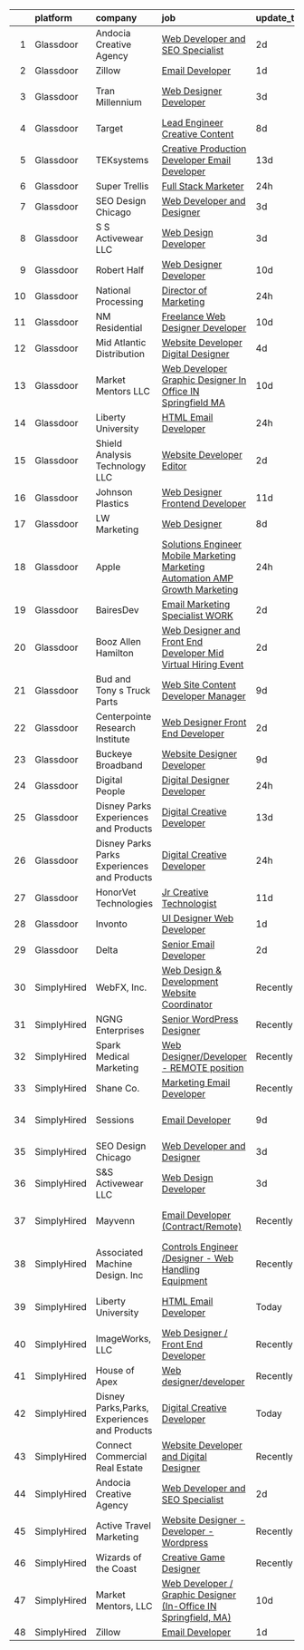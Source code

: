 

|    | platform    | company                                      | job                                                                                                                                                                                                                                                                                                                                                                                                                                                                                                                                                                                                                                                                                                                                                                                                                                                                                                                                                                                                                                                                                                                                                                                                                                                                                                                                                                                                                                     | update_time   | location                  |
|---:|:------------|:---------------------------------------------|:----------------------------------------------------------------------------------------------------------------------------------------------------------------------------------------------------------------------------------------------------------------------------------------------------------------------------------------------------------------------------------------------------------------------------------------------------------------------------------------------------------------------------------------------------------------------------------------------------------------------------------------------------------------------------------------------------------------------------------------------------------------------------------------------------------------------------------------------------------------------------------------------------------------------------------------------------------------------------------------------------------------------------------------------------------------------------------------------------------------------------------------------------------------------------------------------------------------------------------------------------------------------------------------------------------------------------------------------------------------------------------------------------------------------------------------|:--------------|:--------------------------|
|  1 | Glassdoor   | Andocia Creative Agency                      | [Web Developer and SEO Specialist](https://www.glassdoor.com/partner/jobListing.htm?pos=125&ao=1136043&s=58&guid=000001812d741ffda958f6126fb0ebec&src=GD_JOB_AD&t=SR&vt=w&ea=1&cs=1_70fa8ab2&cb=1654324994421&jobListingId=1007910325652&jrtk=3-0-1g4mn881ar15q801-1g4mn881ri6h6800-3e71974dd9827fa4-)                                                                                                                                                                                                                                                                                                                                                                                                                                                                                                                                                                                                                                                                                                                                                                                                                                                                                                                                                                                                                                                                                                                                  | 2d            | Remote                    |
|  2 | Glassdoor   | Zillow                                       | [Email Developer](https://www.glassdoor.com/partner/jobListing.htm?pos=108&ao=1110586&s=58&guid=000001812d741ffda958f6126fb0ebec&src=GD_JOB_AD&t=SR&vt=w&cs=1_96ec216d&cb=1654324994419&jobListingId=1007914140809&cpc=F41FEAB56D215062&jrtk=3-0-1g4mn881ar15q801-1g4mn881ri6h6800-d5a371a2296d9443--6NYlbfkN0ANMurRYyPEXg08u6OamUd1Mvhk-zhFSGYIZgoJR86UvYL2v6MoUqae-sD5DnU21vr3PQNu8ZSqa2obWZbktWxgr0g78Syxir6qFJq9FS2-QcG1zbH-ZdReyN6tfx4WDorKu6fRAqkaeyW2Vts6RUdmNBZQ99TRrPTVGAhRaKI308BHDLVipOHrzPGmgaLKY6trNVLsAssusqPjIdxxfCmrqldvepgTCXUN-7_4B8_LG5VQlt72DK9SHcM5jlRObKlWfLkJ0OluqoQS7azMGapx7q1qyA-ml7gwULvEnOkVzojMQJc3SxQTjW8HmFNE6WkKHc31HlU1_5QuZY2sNycX4LVq-GtOY-HqqhSTHy-6YdDqmFdHPl1WJ0KU5P4EHe7CAiysHXX521UszGApgyPgoHJCFl_OC-yLQVGtuhdOiZKDmT1UW2g779gPTWL_7QGG442S9ObLrd0VmJSaMCqMHLd8s5ACK_y_orxbYuq9JZwNBYeHSeDLAfz0aGGaoJKNsBMjISebsqGJqpXL8nw5I9NtZT1Px823eTWIvsTLWMFuAITGy98ZIErP0AYd-YSEsmUuK4ABkUMqAc-NlBGu6wXe1y06y3ZFSkoEgy27Hp2gBIQoAJMsaahiFuJ3EMIqCF2JCbxbVHYzJ1L2mTnsBZ2NgMBhjkAMWyn0aspZ0TxUlGFCIdH8Uh4n_n98z_5Q-0UUse-8KUtuYZlov-Lb9sIcI3sTGYTldWXCpLf_JA4CpCHhDNVEdgw8hmHrAPgYS3NoiSi-1RcwgaRXCM8iwfOaIwAj4j7f01oOJG06SoNf2TrIjvMCtkryvbj_T1bn_ZldL5D9w4iwIztQrkUEjdJ41iSsGNiCCYS7fsiqZpoc9jn8iBTDteEsO4yQ0I8%3D)                                                                                                                                                                                     | 1d            | Remote                    |
|  3 | Glassdoor   | Tran Millennium                              | [Web Designer Developer](https://www.glassdoor.com/partner/jobListing.htm?pos=106&ao=1110586&s=58&guid=000001812d741ffda958f6126fb0ebec&src=GD_JOB_AD&t=SR&vt=w&ea=1&cs=1_352f77cd&cb=1654324994419&jobListingId=1007907064996&cpc=A2E4EE1299827998&jrtk=3-0-1g4mn881ar15q801-1g4mn881ri6h6800-4380dd67a871539e--6NYlbfkN0Cp_WSJKd_Pz82imZmURPbhd3kYBsiZi4lpMLOH6vOlLMqbuwfEg4rdHZ-5cGPka9Gjdk3C_6PRJ7cT88hxlBe2xFYnDicuHradAybaxUoCuY-ore5IEssfa27lIp0dCqN4SMBsLIG0i2PLGVZU1PzgG-CYQweitE9Q0KmStWUIySVfI0HceJXI5oiuIiYvPKYYwK52d5xcpHP-FvQAGwvMoTnWVOux2yJa9Pi_fHuwDqPEtl5xAMAkDuZc9ota6-e4zz3zazcddpSwzT5d9i9bJS5uM-SCb10CCK-a7Arocc1H6EuuoZc9GPyw157vkGTfkqxZbl-f4dsn--RyCors9eYaPeVGiDMxeJ1rOsiqzy8sWf4K91GtEnk55V_0nmyyKAmNlTx4rDRnnhuW76rJUjQ9e8Gnf-eP-ASnJ0okWZiwgPhyvjwqBfbBj7T_-N9oEVAP0UTVCc-FXxmKuOYs23jyqSNnYTS_elI9QI4q19F4PWee6Uf1yhxYcX8dL-c%3D)                                                                                                                                                                                                                                                                                                                                                                                                                                                                                                                                                                         | 3d            | San Francisco, CA         |
|  4 | Glassdoor   | Target                                       | [Lead Engineer   Creative Content](https://www.glassdoor.com/partner/jobListing.htm?pos=113&ao=1110586&s=58&guid=000001812d741ffda958f6126fb0ebec&src=GD_JOB_AD&t=SR&vt=w&cs=1_c1cbad06&cb=1654324994420&jobListingId=1007895429166&cpc=CA5E2B5B7F82281C&jrtk=3-0-1g4mn881ar15q801-1g4mn881ri6h6800-47f659a342ca9cdf--6NYlbfkN0AgONBeCfCTVljpwzR96jFX3mtyFC--n153CYnqiKkqIbEzGownH_L0_wgVvmdp1a2bfVqkckYn9Q2lr1FOqDGHhXGRpztYuKil6dk7w7GOsIU6MaNIx2VG813d8btbZtEEHTQgxP_mED2OtB8l09ia6xzVcEkBp5Qzp4W5Y1PgATBAJpntcH-kvt3IGRfUws512_d-BRwOGLjXE64eNymXD__CVRYRKC0At9ed9f40aSURwFfVch4bebkQWREv7AjKrhqK-VEj1ai3IhMSaQTl365SaXRr30MSuJzYGH8hMZPI7Y-PfiR97Ov552UVM8Z5_4agqNAzJO4MjmwiaFcVMEZdHH5G5BRc9pC94dgHM5P2J-1HwhklNWxnjMY2aH9PAAKfCbul101qvjik4DtQGbjaDtK5R0P0F0glK9KkxYZVbL-YQviTghPTcWwnxcs%3D)                                                                                                                                                                                                                                                                                                                                                                                                                                                                                                                                                                                                                                    | 8d            | Brooklyn Park, MN         |
|  5 | Glassdoor   | TEKsystems                                   | [Creative Production Developer  Email Developer ](https://www.glassdoor.com/partner/jobListing.htm?pos=121&ao=1110586&s=58&guid=000001812d741ffda958f6126fb0ebec&src=GD_JOB_AD&t=SR&vt=w&cs=1_03a6488e&cb=1654324994421&jobListingId=1007881109878&cpc=F4EED0218A761C36&jrtk=3-0-1g4mn881ar15q801-1g4mn881ri6h6800-e35d547a0e4b5d47--6NYlbfkN0AuKz8EBO1xHDEL7V2YF9xF3dC_I9B9i-Zw2Jh8clPMK9BxhHDJszxSyW718EipT5NZMj3EBOgIgA0uWwEm3DTBgaZ73Oz_rNtrM0hv37lKMHXbIT4xzy-gWqWw3lbC-4Gcj_6cHd4C_zCD1WLTPTYUZx3xuhaIYNUjvb8pA4ThrviyUqYwdwRF51f-nNz4hPomwXjwEj6-A7JWJc1O1zFlnNO82AJU0IzNGW2XJ6CoWP-1KEfZ-t4CUjbNPFt2-8LkbgCn25wPamt9LOQ-5UcumgeN0L8C6pBgpw9xwPGZZMfiXEdEsew0HxJ33BbUnIXzXrmvLh-8WgP0wiUOut6979031wtrhm0Tyad1PKkNtEuFUkG5MGwLzbXyLuAse3_qRMtZyO8T5_vfqDgiUjvb6EHGh_R-JknhJY3WDXweSSrjN1zuDcMXLMM6G0YkskyDlOoUhEzf883A69mLR2FjjWd2rb7Ce-GgJhOL88Gl65QD6yu7HG0izYzWGo2T1dMQtbD6LHi7e4bx2XhMuuXtarOcih5dVrKIeUHUfQ5dOXWHAjUAJZU63Fpu0buq6vowydTIyMd7di5pzE_R0GsOWmZS3_EfQ9-eWGjfdIVHWswaoyCsA84VWluJNwtnaAl2Ju8w-phr1_KXkEsW8cRlBi0o5W_pm9wn360sm92pyJJGCEvl5I6ZBJR1joF2uaW-hqUhScsQnwy6qqS0mhy0tXntxj_d2RC_4tYeBOArj1hsTBDwR-VXpOh1RapvzeNZUAb6GI6zme5SWEjLfkuc8BRyR5qEZL9r9I8hTu0z1KIamWTi5hWbeBQ_yIWDK8R54tKXOXxC2FabMVSDu9au5ncbhibowG6aB_bVrA3bmoAUYN3Pgl2PP_i-8g9uyFVwyuwP_fj4iLH43P6coHZTuw37gJufYIF5AGpHU9tLNSHEu5ezgU1WB_Rn-Gx5I4U45ud6zL2rGQ%3D%3D)                                                                       | 13d           | San Diego, CA             |
|  6 | Glassdoor   | Super Trellis                                | [Full Stack Marketer](https://www.glassdoor.com/partner/jobListing.htm?pos=112&ao=1110586&s=58&guid=000001812d741ffda958f6126fb0ebec&src=GD_JOB_AD&t=SR&vt=w&ea=1&cs=1_8c9ceec8&cb=1654324994420&jobListingId=1007916099653&cpc=85DB4C1C8FC4A2A3&jrtk=3-0-1g4mn881ar15q801-1g4mn881ri6h6800-05df1faa118ee33a--6NYlbfkN0DsBOlmEAMqZtav1V1WKZO3RUElpafjggtWvxyDQ3xFSh1wBRGmW-tFNLeqS-E3LLXxa83bj81VZ4GjKQx-g4O9na_cOsk0VB6pO0AMHdwLqRvquaOO0ESt0V_23ylcTwrV5E5izcq-q58pQWc_DBROzeRcXh5UAI1JYoZd3aQvy4v3aIfe8cwbKiiiA2Qnakzl6vP2PILrYyhrKkcYRsXiKfviwJ8p2aRkkEvLJ6vMiZkDTHJZ9JIfQxwW--N0__YxxTHWoS5V7hd7NFEnJmJyIwtjQJIT6-P7q1e3WCThJgbQYIueWDkmHMIfgQoCOBlRL56IEulwbTd1oKNgaMD5jvtORdAzNtxGM_cd8t3VmPkvKwKHat5aIlKbHo8wUApxtqdBUGmuBC4iLRnR5oznjlPcmpabO7_BUk7byC4QjcrbFo-kE6Enq5D29XQ93eA-ZAhLH9_SOF2AxhdqfazXEvibZbs-j2aeoFQx57wDjNteCx1SatYSzY0vl3a5Qd8j0VDvvc0FvA%3D%3D)                                                                                                                                                                                                                                                                                                                                                                                                                                                                                                                                                              | 24h           | Buffalo, NY               |
|  7 | Glassdoor   | SEO Design Chicago                           | [Web Developer and Designer](https://www.glassdoor.com/partner/jobListing.htm?pos=129&ao=1136043&s=58&guid=000001812d741ffda958f6126fb0ebec&src=GD_JOB_AD&t=SR&vt=w&ea=1&cs=1_4865eae3&cb=1654324994422&jobListingId=1007905745551&jrtk=3-0-1g4mn881ar15q801-1g4mn881ri6h6800-edb5c12235ecbca6-)                                                                                                                                                                                                                                                                                                                                                                                                                                                                                                                                                                                                                                                                                                                                                                                                                                                                                                                                                                                                                                                                                                                                        | 3d            | Remote                    |
|  8 | Glassdoor   | S S Activewear LLC                           | [Web Design Developer](https://www.glassdoor.com/partner/jobListing.htm?pos=105&ao=1110586&s=58&guid=000001812d741ffda958f6126fb0ebec&src=GD_JOB_AD&t=SR&vt=w&cs=1_47b2a3a7&cb=1654324994419&jobListingId=1007907546318&cpc=AF02A8F32FEE2001&jrtk=3-0-1g4mn881ar15q801-1g4mn881ri6h6800-9a94e0e65c736bca--6NYlbfkN0Ajr136nt6A_LHOZ7dazkZBMRVGXfFx1UH3hXSlGZi78qV2vh4IIPaG56QxCFgA56Adpr9RaXdipIXu1R4bmSOvMziN5foyE-Hu6-wOJzorB798i-BTTof0WkY407sJ8JJ-b48jkEdELNvzxft-sRf5NMtJ6JiYIBRDHRpWroXbQqBaO_5kxxHvN-KYbt9H9FU-F8bCVWeed56PDkhqUEuRGHhHzWK0Nu3lZP0kPet2iRwACwaCwOfDb-EMyWgGqkHJyFzxywIBEqseGpudtkihcs-RYdZQ3Ds1kkpTiGimvcQerkZG-NGLP0wExQxwyfv7YR1M0d5PKKsF2F0CqrradRJGAqFob2FAdpj4q-wya9GLW5Q9Ajk0JVdEQBNKFY9Sg5Wq8gSPH9HY7_VpRvppTh9QD74JnW4Yj0fF2GZhwLPpVKq08djQrGF5FIYwX_-qdnY233vp7t--BkVqpCyn_A7bmQbIRaZH3zLKK2YfnbkMmcC8bRXfS5EFIff9amRtRgnHn9RMCsvdtKFlcs-FZ3iVu_R0SRwB2B1wPLwuk7XNFsXeKQVAx8iw6NSFEJRQSO8qGDVCeVuhcJHbXvBAbxoThqpN-yyGaZ_JfMXD2XJmfbnRK9b30IVlNNvEcchFXU7NvbdNhUZuNDlHyU71HKU2zLcfhvEYLZtvUImBLuREpRX8PRNOX-wZ23xANtVQxAreo_3R-6Xhk73oM4NK65yLPuwr-X6x-G-oZ81E2ejCTJ1VhHH2p3N9RPY6zJg%3D)                                                                                                                                                                                                                                                                                                                | 3d            | Bolingbrook, IL           |
|  9 | Glassdoor   | Robert Half                                  | [Web Designer Developer](https://www.glassdoor.com/partner/jobListing.htm?pos=123&ao=1110586&s=58&guid=000001812d741ffda958f6126fb0ebec&src=GD_JOB_AD&t=SR&vt=w&ea=1&cs=1_aa932cb4&cb=1654324994421&jobListingId=1007890068166&cpc=451933188B21919D&jrtk=3-0-1g4mn881ar15q801-1g4mn881ri6h6800-87c653a9571dac9a--6NYlbfkN0CpzDdaQkua3np5pkmj49lKioZwmwxQ-yx5plwbYmV_M6xSIJIkD0PnUNXzipg6tz4tq_jVzWLXVFyKCxzqtIOfUzxPOzTYvTnZPm6L1GisFSlmh5d1NpM_lbsKx80V0NTAF7MUf78H2ri317Ils6YbjzhmNo8GUyXNjCaAeAR0BsrwWkuwdiTEB9u7sPz_IM9HK4HsAVU7H5l6CLrddtz7-xDbEoytUYrjN-hNq8dZCwA6H4hX-4qlzeizNuTV-GhGGTYtbG5ljfGRykBOBrGFMlpLDXdEAtJ4AWHuA8wP1PnNbY7_C_XPT_EwMMHUX5iZmDH0-1Y8KJidra_J-UdSwog3o2JwQu9S0CExy7ydZRXXv7gJmsB5FcmJBqVerBeoNew3h96jxlwod4mOw2zz-f1_YUI6xrIjqPdteDNpWLC-0abFVAlDeBjd4rLCSRrRPsGgJ4kueVOC1M_X37O0Z1dc4CJjk_HI3vQLWlzfEdzworMoQU9bh29j8IDn9Oh5v00tZ44TOVCsVxK6w-mEdIMtcM0vM3JbBXJnMSSEw_8Zjf8BQhImKIvOMPqn1MY%3D)                                                                                                                                                                                                                                                                                                                                                                                                                                                                                                         | 10d           | Addison, TX               |
| 10 | Glassdoor   | National Processing                          | [Director of Marketing](https://www.glassdoor.com/partner/jobListing.htm?pos=107&ao=1110586&s=58&guid=000001812d741ffda958f6126fb0ebec&src=GD_JOB_AD&t=SR&vt=w&ea=1&cs=1_072e26d4&cb=1654324994419&jobListingId=1007916964215&cpc=A50357DDA226FF0F&jrtk=3-0-1g4mn881ar15q801-1g4mn881ri6h6800-dc6cab13f25e018c--6NYlbfkN0AO-lx13pzomzdSppJUWL3QXsQT8oyFk4U4LWH8QC50ColyNbWeS4BJzYXHWe0txg8CfUGoEEFySOmU_Gayl2XdIB9dvWMJG8hAmScqqUOk8-tvtY76W36MKcp7hcK7cXkDpVr4IV94xAZg-Q2B_bjpuKX6JGgzId8Sz0C_POTt1D2jncYGW4vnO8To6aTSApGlCAEUu7YweybcBiMcCRwBCCyiWJXRvdV6HdoYxM9A5otnVQ49Til4CTxQYyJUUjNwlBucvu3yfN9yCrMO61J9IiRM6RcfsBqjPwq9BXZr5YkUnhTB4sZ7xMFQYbtftSEJQfVW_n26EOnUgKdnI4K8XMPU0ukgq9cb1ujSTmcnlOe5Xz8RhFhvWmrEPeLuL22JzkdGItfIAazL7eU87x55ku_kTnkq4O27EWBaLniJ4cahcZzZ8NQNP77D3Ze154hJC9808iC0UIRzpF-zCHrXcgHRsEedoBJIsPNP5jwHODzYD1sEBXnva5TRdKIykk8HuvMOj7BJBw%3D%3D)                                                                                                                                                                                                                                                                                                                                                                                                                                                                                                                                                            | 24h           | Orem, UT                  |
| 11 | Glassdoor   | NM Residential                               | [Freelance Web Designer Developer](https://www.glassdoor.com/partner/jobListing.htm?pos=130&ao=1136043&s=58&guid=000001812d741ffda958f6126fb0ebec&src=GD_JOB_AD&t=SR&vt=w&ea=1&cs=1_5ce4d888&cb=1654324994422&jobListingId=1007889424611&jrtk=3-0-1g4mn881ar15q801-1g4mn881ri6h6800-8b33379d0efd92ef-)                                                                                                                                                                                                                                                                                                                                                                                                                                                                                                                                                                                                                                                                                                                                                                                                                                                                                                                                                                                                                                                                                                                                  | 10d           | Orlando, FL               |
| 12 | Glassdoor   | Mid Atlantic Distribution                    | [Website Developer   Digital Designer](https://www.glassdoor.com/partner/jobListing.htm?pos=114&ao=1110586&s=58&guid=000001812d741ffda958f6126fb0ebec&src=GD_JOB_AD&t=SR&vt=w&ea=1&cs=1_49639e16&cb=1654324994421&jobListingId=1007903294411&cpc=8507CEB59E1C6AFB&jrtk=3-0-1g4mn881ar15q801-1g4mn881ri6h6800-2b67c79111503ea4--6NYlbfkN0BFoUiGhYgMv7mY7eF-LUw5iBVmnYrkwGa4q8pcO4KaVnLrhYX2UEPCV2Z8xr9c14HKUUNq9DvnCyysFLQSGDIXNyuipCfsfrXAIskEj7Qd1qOVlTRTHFDUJjSUZy5S8u-oMzntyD7XA4wR23HXW9mL44-sFXbxUo5zag_3hC_G7woMXF7Qes8IAeHwMkVNk0KTdOhcD5Xy64K9KZvRL4FuoS8z-3Rc5O8YTcw9vx141X5VoeyAUHgiBDlFYujvSnybmTXUPSAc1dTmQUdAAeHIqNZxIn0msaly8ojFC9QS802xxuF2Zv2WApNoCnzaIiLLq3EidHgUrtqfQfi4JSS6DzoA2-X_Xxmh7SUrOgAieSQ0DgmdprHlLj78aPgIozp1C1X1D3NSlxEOHVP-dNvj2rz8BJeWwVObRA5Q6PgeUVXYl0eLlv5O6G1AQG8i6tJBnv4ItSodtk7yIt2IF7OOKlfh0HMh2xYN0KWZUcV-EAhpsDNScT8wDMOktuQTFjxYdgu4NzzmXw%3D%3D)                                                                                                                                                                                                                                                                                                                                                                                                                                                                                                                                             | 4d            | Durham, NC                |
| 13 | Glassdoor   | Market Mentors  LLC                          | [Web Developer   Graphic Designer  In Office IN Springfield  MA ](https://www.glassdoor.com/partner/jobListing.htm?pos=104&ao=1110586&s=58&guid=000001812d741ffda958f6126fb0ebec&src=GD_JOB_AD&t=SR&vt=w&ea=1&cs=1_f28a1ae7&cb=1654324994419&jobListingId=1007889803845&cpc=E1F0CCAF57CD23A4&jrtk=3-0-1g4mn881ar15q801-1g4mn881ri6h6800-f77b1098f76c2301--6NYlbfkN0DrgQq5ECBajiuqohNCSf6c7_2Cek-sBUhiO2bmmkiCIbKsD5SArF_e2yV31TX9WZUGnXLHbjNyrIMLVsWEU7cRMTWPW6C2JjR-r3c0GOm-TbZJSQEI8G0svZ2V2hkw8cxkANUBSSdWHgKNkwP0tR-a98CB-pMA4685QyDeWnNYlPiF6eONY2YZEDuj9ebb5NmrrviFyKSRcxWynCFuT27oP0sNt6ecs-V-CSe0SudstNzG-XLWooTydKS4WBxCgNK_xN1c0b3c5byV4a4nrjMcvALhdWs8fKYq4ZFkgtrpCyoYIpPx9g0f4WzyuKhcDeppwCFvFf4r2KJ1txYkawgaEvGxmC6lNPoa8FhNhqJOeDUQI9K58_NTmRRSC4bY7B-YGmQ2Z_CMD6KJL7HpUwFzxhtww7aD80BBtOUMHm6asjZD5RW5Zck241Q8wVwI1-u4U-dF3THsKAeKRxKioF5Ts7siYQwQ18j8KopPyefzutUD4xmtBCEt58ERr5BjjbGbNhbGnWmlI7qTBAdWJ_HixCqJYEngL1zGc4PxWYR8lV_-AOMU_PWP)                                                                                                                                                                                                                                                                                                                                                                                                                                                                              | 10d           | Springfield, MA           |
| 14 | Glassdoor   | Liberty University                           | [HTML Email Developer](https://www.glassdoor.com/partner/jobListing.htm?pos=111&ao=1110586&s=58&guid=000001812d741ffda958f6126fb0ebec&src=GD_JOB_AD&t=SR&vt=w&ea=1&cs=1_f414a90b&cb=1654324994420&jobListingId=1007915758186&cpc=39A4E8CE329AB187&jrtk=3-0-1g4mn881ar15q801-1g4mn881ri6h6800-8008f5f408073523--6NYlbfkN0DJj_xBnMkxta0JkMhp2zrLnOUztiQYfsFoMajxVnxJH1F0cTi7s2M4ahEdLdWFO-BqmRaLUpbwRIZ7IJNE5Jhy2Q0vZVUdHycJeJyACt3qfLEXBtyRyPrgrnr3HxdQLYX3EwJ4XPiDxoSfjsS-rituzWuBLTDBkYgFntRSehJ6_bQZ9iUcKZ1AGEA1ZSy-_-Qr9vdkd77AEYXY-1Pu_ch-T-8y7cQX-vl9g9pFrXbmoGQ_0IUJe2l0BNEOyxmx8tUpyb_OA2Lp-Z_2IMJtVTq5DzzNA7GIjRwlK55TnDiXQpW5jF5m5l1zvbPmBPzZUi-1lEofJE7bBO4n0BB0nRJ5Zw0bp0JApQzzovWex_lZwkgpVfKBWokahpiUpuwhXLwEhAF14Wfdd1rBorlaf2GBOMAq63XnEjxXeLa4A3-0eQNdadryozDY4RkiYD19Ptle4pGBH87TTFp3y0IK72KtbuKl027hemmATcHl_BbFGYl-nRajZpHfgi9nH_WeAyY%3D)                                                                                                                                                                                                                                                                                                                                                                                                                                                                                                                                                                           | 24h           | Remote                    |
| 15 | Glassdoor   | Shield Analysis Technology  LLC              | [Website Developer   Editor](https://www.glassdoor.com/partner/jobListing.htm?pos=103&ao=1110586&s=58&guid=000001812d741ffda958f6126fb0ebec&src=GD_JOB_AD&t=SR&vt=w&ea=1&cs=1_22e6336b&cb=1654324994419&jobListingId=1007910318418&cpc=161932454C9F1D55&jrtk=3-0-1g4mn881ar15q801-1g4mn881ri6h6800-1892fc351d5545fc--6NYlbfkN0A7LSr4CKZbumFuJknH5ykF-QeZfrUa1JqeHNw83nAVsH8lo3uH_6lugSpin4uZHVi1kMiaB4MGUQ-QxtgHE0ovt8yOD-Sl5ApIsHXCZxiEtMS6SqhOo4dhLxdscFZ0bESxhugF_VPlDnSTY0-BF8B2APJCm9FWs9Q941fcoRAxd96HFbEEwfsfDsUtEx6mVzlCZQsjeaUuYNaBVH5aDebzuKCUs4rKQteD9FmWi_XFE_cKZBAtwdhP9sUUuh6Hq15kcJbhhb2yU6uY7RhnCwCS7vbT_sbs6KWL8dp_ALfmcfQFLA4-RNvKNXK5C8FAHw0xELqU4V0hHzXDMUFxTvzlupvhueNwgznYLGuNjt6Ku2chagPz2NZhbvtCxTsxGxhEiMRLWa7_CZSFlFGzvLHdYyTcnPVXWdJSGi4jJ8C94xzkY-mkyzBTKCwM0hfgnN4ic9oSKkY95U-JV746ffuoIhCVGVEASVEO6zEykgD6m4zx5MzDsUtUr7HKivp9vkzhKFeGH70zHg%3D%3D)                                                                                                                                                                                                                                                                                                                                                                                                                                                                                                                                                       | 2d            | Fort Belvoir, VA          |
| 16 | Glassdoor   | Johnson Plastics                             | [Web Designer   Frontend Developer](https://www.glassdoor.com/partner/jobListing.htm?pos=109&ao=1110586&s=58&guid=000001812d741ffda958f6126fb0ebec&src=GD_JOB_AD&t=SR&vt=w&ea=1&cs=1_3c851d59&cb=1654324994420&jobListingId=1007886366981&cpc=C433947A107EB3A8&jrtk=3-0-1g4mn881ar15q801-1g4mn881ri6h6800-71a6647d4708e060--6NYlbfkN0BxpP53ILL8GulLJ_NWfVzecCnjI9RptcsvEJd8wgfIdC7aG_mhaiJiJSNKInV-OucanRmZ0CVN9NTFUk_V3PfsEUx24n35K24fa-81_wd9tWHTgDAD1aUW29PBhlMnLAxkc9z8Jqhzivrmw9wyIBXYmy2VW2Fc2vAeFcIDMNDs46bZW5anTaMOR9riDF8TlwmyqOY49lghpLs-qFYpYIf-gSp0TQTy7GhCGeztXEIntu9hmA3lfp7dTBhBBYsf0sp_GJFT_11q-t416Nt3CwSw5yZwjneJXrnTm-aAGSP6_04-iACLk2Vg3447JvQhAaBhPtAbgaXDGN0kGGmzB-PxlykN6iD3YqmPEDIWWxj16AHBwGWTn7h5c3B8C5kKt0ZVMVQQKkakXnrKG9-DmaSLmuhflNSD67QIDwSPeNdqsQKV1tgBFEBM6p1DB7NbJKAZskIUzUr2-zYLcXU_pr2peprsEbGhi4BbEfOwQz0iFmlDEsXFhCnD9q0TWgGyXVrkqGlDk1vlKyIAr9bEJESl)                                                                                                                                                                                                                                                                                                                                                                                                                                                                                                                                            | 11d           | Findlay, OH               |
| 17 | Glassdoor   | LW Marketing                                 | [Web Designer](https://www.glassdoor.com/partner/jobListing.htm?pos=101&ao=1110586&s=58&guid=000001812d741ffda958f6126fb0ebec&src=GD_JOB_AD&t=SR&vt=w&ea=1&cs=1_5190621f&cb=1654324994419&jobListingId=1007895468321&cpc=8573A4489066C43C&jrtk=3-0-1g4mn881ar15q801-1g4mn881ri6h6800-3d06236e05f6d6ba--6NYlbfkN0DfhRLDY5E7BVY3xhBTAobuSaZ3WR2SqAJ-w4NHeQGDZ_AVI7MoW9SUwOGs9_RAfrAHgCsjqAmyd0L6pLGceABC0g6YNCi_CHcKRNHjlY7FcUJrmQFGECGsyUm65aWq_IoRzvdVPewbiEFdQ5-bS4Bc0Ka3utPSsiD_VWk3KeUaZ1TrX8lmp4rqDA7_LBmhjeepS7rCL9D2cBh8PbxdqkHis1CcuQKpmdJi9rN9hvabuwi17SbO6QWcPgZ8-umjniWfCV-wkll2MaMXdjS0k6APqQ8ZAGk3EmU9al4mS94fGKURQfdXbG4QD0Vh849dVA4_OOi5BbVfXZ7Af9v1VXtqAaKexbrELoPwmmsO7ZX5kVlAddRzYPtlh9lEr-ulkObIC-IO2TR7M7Tjg-Kak3xM7Uu2rDgR7Gie9Z1iqHCEI7HticOiI0tgQC7ufek7GatHfNyRYk_VAwBIf4PwpKEGVXkzT8scW2TSvoZvuLM9cFMVdE-7_sfao_E2ZSqPk30%3D)                                                                                                                                                                                                                                                                                                                                                                                                                                                                                                                                                                                   | 8d            | Bonita Springs, FL        |
| 18 | Glassdoor   | Apple                                        | [Solutions Engineer  Mobile Marketing   Marketing Automation  AMP Growth Marketing](https://www.glassdoor.com/partner/jobListing.htm?pos=122&ao=1110586&s=58&guid=000001812d741ffda958f6126fb0ebec&src=GD_JOB_AD&t=SR&vt=w&cs=1_622848e4&cb=1654324994421&jobListingId=1007917014383&cpc=8795CF9063CD573D&jrtk=3-0-1g4mn881ar15q801-1g4mn881ri6h6800-83dd83ca0f942196--6NYlbfkN0BvKrLyj5gPmtZO9T8euul8TCxuuKNOtzRJOomxnwSEodTz2Bc-sPZl29JElYHfcoRu0fPF_ZzN6Kgu9vf9AV6W97yKL7vpLEBrMgPJZ0W0rdIXw6WwRLSf9zaRHA6-PnVWqQDkbUn1YMDbkw22WYnie-iPP5vQXnaXKfEuvTf2yAs3Ec91kGcCEZmDVS-qvOnLJAlnmn1yx_Hfg25TuO9V5osHWGQywdvJx9SC1MRWbqPNDcLPIVnBLHJtm5y2OHHewAmS7eYr4pQdjGnfw-WvD9yiYG4d34q3rzEzfhTmB9oywBVc7wUdw9q16VpoJjsCkKYrhe62_n6-_kRQ1ceK3icmz2JYPc7Q94nfQhPmx7qGs6xsces7UwKo205JfXTmVridkkptX9AIlx_I4yOsrvn9DNCOU35Q66LtY3PI-ZKAqE7q32NRlOqwmcbo0-2cGokNrBI7t2MIZWqZcg-4AGRl3sLMSivamn0wllGD1CEaCE9ztJyuPIy9fyPG4oF2nphd_zEmylETOqDdO_hvQ-dQFHolVRA49Qx-T_x2zh9EetLOzeY4IbHxKRr_LnSAjmlybFZZfmvNremJRIW4Sxobl16MimsJ-wJdB5H4VoBm-jcLkA_hgDaYJO1cyPlJkn3FiMVMjPCOwgIyRvNc9j01DHC-U6G8DHNTPOH-ZyOC-J_Kbal6KkBvN0lZvS2eMLBbHM82zgGOOscnTjRQ_1j6ObO-KcqG0NQSuqHI_TR1o3xwFcim-WBL7GmVK6fSWhf6FuYKIdBAU3NDSyWRQ02vk-QtmB9WbZUWWMneXDo_TSEF6IGsLqzw2kVCyCM4c0CKmQAJ4qpLxujnXKY-sy5sH2quG0xIDPSk7w_9Ib_e9V9kcU3hZFyjXKgyh0EcCA2DT8JCO_Wi8UXHv65d38CdFv_g-WhJ_oEqew7jWPQC_g3Rnaw_-z5-YEEURyjEGEwCm5jfbSN2JQvagmVd3pfNsds5ftCIXZQfgYm3wdZliRyLYEYv) | 24h           | Culver City, CA           |
| 19 | Glassdoor   | BairesDev                                    | [Email Marketing Specialist WORK](https://www.glassdoor.com/partner/jobListing.htm?pos=117&ao=1110586&s=58&guid=000001812d741ffda958f6126fb0ebec&src=GD_JOB_AD&t=SR&vt=w&cs=1_c5edc8d5&cb=1654324994421&jobListingId=1007909599138&cpc=F41FEAB56D215062&jrtk=3-0-1g4mn881ar15q801-1g4mn881ri6h6800-0bcc7050e843faad--6NYlbfkN0BfEGkshao4EhrCCf7LYqKO8VNtf9vkQrewuI3DmTR_-FNjQOZq6FDCm1wcPTrdsPfGE-gNHWD7abgq8RNsXt28BNbJn5Azybau4v_gfzqRThWLrOl1LG0AAL2vxR47VyXfbBOygU831DVyavXzCsXRY1UHMt7-M4s9Fy6wDf7mMdOs-OR4eTW1EezXSic_tQdUeqFPIoxsq6mscFBWxmLYf8O_npmLx_Xa9PPaef0bH_2N6ixohfkn5dmG9xIrJ4KM2_ErN7b2GwNaSLhwi4EolcdupWAi_z8Na3jYlIiH8wWS2YcHrs7UOsfSDRdL1sqENEy9FZd0zqBTaamQ_jLiie5PYMQeDwE9nd9QUgosxgnhZw9j8X43eCi6p4PxIj13nkfne_tbMZ2f7Su5ryVe7BE5evVHGZwvDgetpkSrsfVuKh2_n0jcnMgFBB-AloSnWWS-yN2qhJZ2Zh_KgIQHg3j_efI3R9YhcWU6LaxB5xFBHu5_4_Y6X47_vxgzQ0OgVvpolbRx7OmpsBXEqt-APbzflASnqXbYiyWsEJCxhyFuJa3cFEDfZN8KhxjV4HvwBsJJmVERYQ%3D%3D)                                                                                                                                                                                                                                                                                                                                                                                                                                                                                       | 2d            | Colon, PA                 |
| 20 | Glassdoor   | Booz Allen Hamilton                          | [Web Designer and Front End Developer  Mid Virtual Hiring Event](https://www.glassdoor.com/partner/jobListing.htm?pos=119&ao=1110586&s=58&guid=000001812d741ffda958f6126fb0ebec&src=GD_JOB_AD&t=SR&vt=w&cs=1_ef9553d8&cb=1654324994421&jobListingId=1007911669845&cpc=1160948BCBA38B5B&jrtk=3-0-1g4mn881ar15q801-1g4mn881ri6h6800-8e04f45adeb02043--6NYlbfkN0Btxs39KmTzjw_u_hUXcyTcLpNeUj18C2Nw5A7DCW0FWOPSvZxadnbHwo8zrtF5VbhTEALcsQAsVKyBKjeMVKdB2drMsim_CZhZTTUnY00Y8Ww9LYtO0g-Me4oZZpoWj3hhakUqK-C1SQ-ovIxx-duvzkE6pOpwgvlvTZ8c093uGSZGyWFv0xZfd31-X4o6jq_w1BA_gdQ0WA4Nq4s_81P9sUt7vyXlMWshqGgqNwrshUdM1YaltnA1H6rsZGN9vXrIdLOT66bYZWqPWRF4JKzodoLQmbB5tVrS3zTVh98i5Qq6nFEaQpjZSBSGIrBQlky_pKs_BcnuZvGnPDfkcmZljUQ6qU2etMozBViUo5TiBmXwn1HqsR3XO1JFSTjGZkvHdQgudKXPy7QR3Td7AxZny1b4hUZQCC9F9saEmlxrPnc_-2L_0c2Jhp_Jm4L5PgwTpIQxzUwqbenPUuVECK5Pz5dpTtFhvy13OMxf7aLK2Pgl4VIbLiHalcNwh-vEmjTck4c8f7fCEicaNhuFt_Fg6YymSw-cIBXD8b08W3rMbF6es9SIbidZdvwa5G8Rn0RI-FDfI3RVQ8ybosgMAfSppjo36upVLKG7gjYyE9S5VHpldO-J7ineb9GpFQtEDq08Z6iF8iSNvM8XVZGBma6eKwEtnATEpT3_SsFsPSt_Tx4CuDux_870zyHVAsgsgA9uTYTLsGfhk39Q6tGfplzq1kkp1uwtZfrqJeVZGx5a3w%3D%3D)                                                                                                                                                                                                                                                                                        | 2d            | Bethesda, MD              |
| 21 | Glassdoor   | Bud and Tony s Truck Parts                   | [Web Site Content Developer Manager](https://www.glassdoor.com/partner/jobListing.htm?pos=102&ao=1110586&s=58&guid=000001812d741ffda958f6126fb0ebec&src=GD_JOB_AD&t=SR&vt=w&ea=1&cs=1_a454470e&cb=1654324994419&jobListingId=1007892151006&cpc=EA89FF02C57AC81B&jrtk=3-0-1g4mn881ar15q801-1g4mn881ri6h6800-37a9e411a789a9f8--6NYlbfkN0CMqAU-OFBhsNaRR6vp3pP6x0mFi-Km7glRX3whY4SgNIBIyXQ9AXISazul6OWJ2Bk5SXF1yXZv6S8dni972IUibODOVIXi2_HBUt_lfApBnXxryqLNYKnIy-uaGMWiJwnmBruXJKjnfDAOyDxhXq17uEk7hpm0FSAIZ3wee1DTvTZWAko0FNAYIrJoFQhaWZFnEL5QqwAYT-krrFR5xKybE3nruo2FOnrxok_fhpgy9phKJ1ioFUzDCFiUJA44upuqCycOZla01WGdNXdvaVKxi5XYXvmAOGIh77AiUKUIu-DV6Kghm3GnJ1TjiILfqwYMKRxIZJqer0iOUWGV8AfwG1Bu2csC4ZIMOZV3sgpEr5f9TiwF_z4H8XlpJg1RNOcgB852_De-vYt1HwnANeHDN98TBAhK1U9lNNtUR9iwUBPGilMFk6lznIu3_S-MRtaDk57SS745mbv7DAfKTNb4LmOb9cWW0S-DsQGK3EOL8SG21USs3LYJv9ADar88A2csvJUiCumza2DxXrTqXeXRwgfDU1ULmW4%3D)                                                                                                                                                                                                                                                                                                                                                                                                                                                                                                                             | 9d            | Romeo, MI                 |
| 22 | Glassdoor   | Centerpointe Research Institute              | [Web Designer   Front End Developer](https://www.glassdoor.com/partner/jobListing.htm?pos=110&ao=1110586&s=58&guid=000001812d741ffda958f6126fb0ebec&src=GD_JOB_AD&t=SR&vt=w&ea=1&cs=1_db951974&cb=1654324994420&jobListingId=1007910194036&cpc=DED3C32E22E90A94&jrtk=3-0-1g4mn881ar15q801-1g4mn881ri6h6800-85249d8c0b1eba2b--6NYlbfkN0Cqv1zf8CiqPVm8PMYOa0ESPiL6fR4Vwuohy--AjGmshWjQE2eUqJ2wmAbySNuFR3IuqTVoUt_qYKmAe-SxV6MzQN1xhfmOSRPCvNmLSed0NjxqycnLSRQLQ5-48B3kZKEh6aeC0mfJwc41Uc2P_I2kPLI16Y-2mXa1onDs7iPv4C8ADIbJ-us40vHOpsVKfJN_4Idagjf2gMiCz7VBHUvKRNzm2wcNghq3CmNIjJiRn3DpS7JlC1zvrhKufEail3iSofEUoh3MO4jytLH-BPdhuT5kVm0I0nne14BgyjuC-0o2u7RwctK2YBXST4QndEJ32iNJ0y-Ejm5CEK6ICBwQ-q3q6lSotDAs20YMth1hOFQB31B1ZSLKYc9pVqaWIG9EZqB01mhpC4aZS89DpCtcNdkiW59jJ5fQJPTUHkgOlGcTKkgKGqTTVjUzq15FwM_OGoXmrdV3tka4D0nBWUUUYFIIFBWQe7v-ruP5kO89y5WE6dDnW6FgAQMpvGMm5wb2o6UGdJG20drihuDeMZho)                                                                                                                                                                                                                                                                                                                                                                                                                                                                                                                                           | 2d            | Beaverton, OR             |
| 23 | Glassdoor   | Buckeye Broadband                            | [Website Designer Developer](https://www.glassdoor.com/partner/jobListing.htm?pos=120&ao=1110586&s=58&guid=000001812d741ffda958f6126fb0ebec&src=GD_JOB_AD&t=SR&vt=w&ea=1&cs=1_93a72af0&cb=1654324994421&jobListingId=1007892444672&cpc=6FC5BA77C9A4CD78&jrtk=3-0-1g4mn881ar15q801-1g4mn881ri6h6800-9d3796651fe43207--6NYlbfkN0DDmOwFuYy1-IGhenWxj6rZmHL3sido_coM9cPKCevLMh9RSnvCRogTTFMO-82f4dc21FJUjC2rci7LGqOPyQIvZuW5UBiz1-ZpCepqKz1azeuBgdLRUyGBNyWZJkyyzkX0hB6Nv7GEYchU7jHch1Yng2OHXqu9JtvBzn3gEAC0o7aS5MkJLn036p2_zFECVRWOE-1TJoJHtep4AbHcVv5xW5HBDqjLSV5xZQE75BP2mlJtmFpfPJIGJXqc3CMJ67MI3zIvVxEmBaLf_U5qP6QJsJH7kbb4gyTxPW1RevniFq3YqF78-df9SW6fCt_DhHnYK2MBObvc5kXesqqfeu8i32LIYa3SMvy6vbcJYChMBxsxKJpqLgtMFenm1Ty5Ve9TjrgVxxNHQp6v8SVKt9o6UFBqWsAAI4Ny5JywHhJjfw-rPSXYMuvA89DB6j1WtHODusivnNWN4JfhsilVrN_IE7R29y9WyV2dzr2RE1SAvbdO9iUU0RkOKdJ8zSwgJMDH0erRruvAEg%3D%3D)                                                                                                                                                                                                                                                                                                                                                                                                                                                                                                                                                       | 9d            | Toledo, OH                |
| 24 | Glassdoor   | Digital People                               | [Digital Designer Developer](https://www.glassdoor.com/partner/jobListing.htm?pos=116&ao=1110586&s=58&guid=000001812d741ffda958f6126fb0ebec&src=GD_JOB_AD&t=SR&vt=w&cs=1_1f4cb601&cb=1654324994420&jobListingId=1007916676937&cpc=9C4F014304452074&jrtk=3-0-1g4mn881ar15q801-1g4mn881ri6h6800-24fa1f679e6e06a4--6NYlbfkN0CQRQ3eiV4YWjrRS1ho7HVQ9JO8v6Fb3eU0yDOJbdOiEoxcbMbAZ5AqepW77PW23hRvreRi-24tjkk9i_S85zLRsoAIcSz1rIlyWyUp8oGhvsVgSShyh32oAnoyGZI89w_dP5fGgal5Xqzo-1Has1zaDI6KOU42iwTE_c6nH6ZKW5vYGZn-7lRkzeHmaQBqqgVzsCFiOmYi9iKSzlw_VgmfIM5L1GmFOYJM4TCYDYV95hwv14yXrTL6JbJ_hiyGfypyakN4vZ7JZi-zI_c_w-pXHjYTh8kpCH1o75mZG3aQDNZEaBsKnCk7MAJSExzMVvUiaBxzCtcK5x__T4JHOfBdl2gunOFSh2gYF5seMacVDHS0FD8mbckFvS0s5Go2qxNBQ6Q5YjHftsvZEmlBhLbOJC2YRd_cfudw6MoWaiFlNxQ9Xn3upBiy4ebXAukIQRuvNy7D-f6Hc4TCQxmN5uz69ql4NUZy06wFzMq1Z3QbuYWFORiN5_qqRmcPwhb0FEw%3D)                                                                                                                                                                                                                                                                                                                                                                                                                                                                                                                                                                          | 24h           | Niles, IL                 |
| 25 | Glassdoor   | Disney Parks  Experiences and Products       | [Digital Creative Developer](https://www.glassdoor.com/partner/jobListing.htm?pos=127&ao=1136043&s=58&guid=000001812d741ffda958f6126fb0ebec&src=GD_JOB_AD&t=SR&vt=w&cs=1_86f0a0c3&cb=1654324994422&jobListingId=1007881333218&jrtk=3-0-1g4mn881ar15q801-1g4mn881ri6h6800-9d78675828d93b71-)                                                                                                                                                                                                                                                                                                                                                                                                                                                                                                                                                                                                                                                                                                                                                                                                                                                                                                                                                                                                                                                                                                                                             | 13d           | Celebration, FL           |
| 26 | Glassdoor   | Disney Parks Parks  Experiences and Products | [Digital Creative Developer](https://www.glassdoor.com/partner/jobListing.htm?pos=115&ao=1110586&s=58&guid=000001812d741ffda958f6126fb0ebec&src=GD_JOB_AD&t=SR&vt=w&cs=1_74bcdd33&cb=1654324994420&jobListingId=1007917187989&cpc=F4EED0218A761C36&jrtk=3-0-1g4mn881ar15q801-1g4mn881ri6h6800-7e0952e85edcc5fe--6NYlbfkN0DAFTyt7pbDCC2JPO79CSdi1dIb81yjczP5qsKcZIxgiRd1qisRd4re16D_VG3-wzVi2F89qZSDP_89wJ3ih7X2JlOoEuibAXhmqY38ujqLOqubCNgrGsimcnBLSyBlwzdA9OJiywOJsgsADhGsVSSk6oKs51kBGl4t5QhDkzITIfVbDz9Gv6iHy4hjFnTGNzLm3e8eboA75PTG2V3YrX_iAZC2XlKd0dPOC-MbmuovMeAI50nYTaGdM8pi_6oObr5_Z0NhqFoqHEPeWBlghpQgHHdpwLhAXZMJ3dBH_KAdvlRO8Vle67DCssG91zz-hv2PWashqB2PxfHcSHR1sblO4LGLJhjboRzZSBzUdLezfefjzCgLOzL44MIzqR-CPuqV9Ncw11NRO0--tLE5HOzpCsd9oSbuUBNdILXUfPZSCDkazkQ2peQMrEOcSTDpaFI%3D)                                                                                                                                                                                                                                                                                                                                                                                                                                                                                                                                                                                                                                          | 24h           | New York, NY              |
| 27 | Glassdoor   | HonorVet Technologies                        | [Jr Creative Technologist](https://www.glassdoor.com/partner/jobListing.htm?pos=124&ao=1110586&s=58&guid=000001812d741ffda958f6126fb0ebec&src=GD_JOB_AD&t=SR&vt=w&ea=1&cs=1_f85670f8&cb=1654324994422&jobListingId=1007886424127&cpc=9908D8D4413DBB8A&jrtk=3-0-1g4mn881ar15q801-1g4mn881ri6h6800-adc588b7d6222908--6NYlbfkN0CPAXerPCigbGFrKuhnd5kMF9E892YZnMhVyLV70FU6X9q2VHhXkacy4oEVJb7uP5NHMcXyFfEapxyPyLvfC3aTJtIai2clDhq1fRs94PEaTc9FfrSeXv_6nshO3Rlr8kFFJY23xZzzYdXb18O3buVi02PWBO9K1L1OSdjCRq6Qds9bRlrLFM4XH3dJIUQsGUdX4l_E_pBAYa4VCD1PAvD5kE_8Hv9BV_Thdomn_uePeYKZeifqttgVEHcBrX45tjGsyxcYsAgN_2YWbcl-o6-GfmzYfeygqoiXIj-9lbhIf8BKtrxTx0Ca50WfCZFuIQclfQGuYAPb8qte14YD5iclrvXXnp-9wCrfoZoqwrPwnXVqmaaugO0FlvgdOV7u-EGIrCiEnAAoZxksYzTWt0d0H55Wn4dd80PUKvvfYfNLFKjJNHFipWpcahx-2-gsQZjQsfx6jlI8hpfEsLSlum3eDmwW-S_OyVw_J2dtMJ4nGtnfpvLZ64uVoIMei6s0yoloigT3XEY2teYRbo32Qa-es_H3v5o7Y2K5WRexKE7z95CxhIGAEe68W0F6E4tCNYOG003jRSAlb9pWrU4bHTF1VbYj3fUqH9lTBW-uPYM3Aj7YW0AUIwJNyN4CYCvp3Uv1M6csvY10ilgDKr_hDa49LfR-omG6jxlV6304For8huHamweGFCKd-i66qaBmOa3Cy_V_4AZZmv6lDq911LHILi-y1CBS2hMHtAiE7QxOvvdjgfQjsGSo7KsTbk7nYKisdr4mX3N4lLyg2V_wn0lJlCW7uiy488xzHBUGlBG2jxdbgrOw3TprWp62BV6lnSp9l38i_bgvudGYm8TsLUTtFvYRGeBNzrjBU90Rlwc_z5D3yqvrS2FE7P_LQGnemw4Gk_v29th8K6E96i2gK14a_MKBuyY2yAvoNfGWxWHf8Ct076LRKc5nLrjqapHSwrDW_GMzvb5CgEJty8I1drARcTY_s9o2PxSNtO1a19qhwAZCwF5kqR-SFBkIiXeKNkw%3D)                                       | 11d           | Santa Monica, CA          |
| 28 | Glassdoor   | Invonto                                      | [UI Designer   Web Developer](https://www.glassdoor.com/partner/jobListing.htm?pos=128&ao=1136043&s=58&guid=000001812d741ffda958f6126fb0ebec&src=GD_JOB_AD&t=SR&vt=w&cs=1_79da9717&cb=1654324994422&jobListingId=1007914902297&jrtk=3-0-1g4mn881ar15q801-1g4mn881ri6h6800-251d957bda5e73d6-)                                                                                                                                                                                                                                                                                                                                                                                                                                                                                                                                                                                                                                                                                                                                                                                                                                                                                                                                                                                                                                                                                                                                            | 1d            | Bridgewater, NJ           |
| 29 | Glassdoor   | Delta                                        | [Senior Email Developer](https://www.glassdoor.com/partner/jobListing.htm?pos=126&ao=1136043&s=58&guid=000001812d741ffda958f6126fb0ebec&src=GD_JOB_AD&t=SR&vt=w&cs=1_47d60400&cb=1654324994422&jobListingId=1007909409494&jrtk=3-0-1g4mn881ar15q801-1g4mn881ri6h6800-b5686bcb9fe509d0-)                                                                                                                                                                                                                                                                                                                                                                                                                                                                                                                                                                                                                                                                                                                                                                                                                                                                                                                                                                                                                                                                                                                                                 | 2d            | Atlanta, GA               |
| 30 | SimplyHired | WebFX, Inc.                                  | [Web Design & Development Website Coordinator](https://www.simplyhired.com/job/v-vzXBfE0PVJlM02GeHrlEw5kd4JZanBKYMGop9gR-nH0LBNF-E5_Q?q=creative+developer)                                                                                                                                                                                                                                                                                                                                                                                                                                                                                                                                                                                                                                                                                                                                                                                                                                                                                                                                                                                                                                                                                                                                                                                                                                                                             | Recently      | Harrisburg, PA            |
| 31 | SimplyHired | NGNG Enterprises                             | [Senior WordPress Designer](https://www.simplyhired.com/job/nNmOqtuT06Mk-lcmE7eheAXQQWiNMpXcVvCxka53D2mz1JIyK1uPSg?q=creative+developer)                                                                                                                                                                                                                                                                                                                                                                                                                                                                                                                                                                                                                                                                                                                                                                                                                                                                                                                                                                                                                                                                                                                                                                                                                                                                                                | Recently      | Remote                    |
| 32 | SimplyHired | Spark Medical Marketing                      | [Web Designer/Developer - REMOTE position](https://www.simplyhired.com/job/35M66v77AdD9n8fOCx0TvbHKph55pnBEUtaBea4aPDsZPPSG2nNFfQ?q=creative+developer)                                                                                                                                                                                                                                                                                                                                                                                                                                                                                                                                                                                                                                                                                                                                                                                                                                                                                                                                                                                                                                                                                                                                                                                                                                                                                 | Recently      | Remote                    |
| 33 | SimplyHired | Shane Co.                                    | [Marketing Email Developer](https://www.simplyhired.com/job/RcP4Q7OUThQQkT9kWXMiLlc_Q9zZfe9KKH3XzOuyrbocOGRY5RxBgA?q=creative+developer)                                                                                                                                                                                                                                                                                                                                                                                                                                                                                                                                                                                                                                                                                                                                                                                                                                                                                                                                                                                                                                                                                                                                                                                                                                                                                                | Recently      | Englewood, CO             |
| 34 | SimplyHired | Sessions                                     | [Email Developer](https://www.simplyhired.com/job/GLpF0ugho9UjpCRpz_2U5IjR1PNkBGKYpx3wVYVFdcNpQO964jlxJQ?q=creative+developer)                                                                                                                                                                                                                                                                                                                                                                                                                                                                                                                                                                                                                                                                                                                                                                                                                                                                                                                                                                                                                                                                                                                                                                                                                                                                                                          | 9d            | San Francisco, CA         |
| 35 | SimplyHired | SEO Design Chicago                           | [Web Developer and Designer](https://www.simplyhired.com/job/FjzmiF5LocletrYRA1n-Axbq9osZZ5ZuleN5Fh7qXPRhqE4TPW8oeA?q=creative+developer)                                                                                                                                                                                                                                                                                                                                                                                                                                                                                                                                                                                                                                                                                                                                                                                                                                                                                                                                                                                                                                                                                                                                                                                                                                                                                               | 3d            | Remote                    |
| 36 | SimplyHired | S&S Activewear LLC                           | [Web Design Developer](https://www.simplyhired.com/job/TuH2msxzb9LS3CArl4UOVxD5zPTBdOKytL-WwBVLNsDFqlRrd22OfQ?q=creative+developer)                                                                                                                                                                                                                                                                                                                                                                                                                                                                                                                                                                                                                                                                                                                                                                                                                                                                                                                                                                                                                                                                                                                                                                                                                                                                                                     | 3d            | Bolingbrook, IL           |
| 37 | SimplyHired | Mayvenn                                      | [Email Developer (Contract/Remote)](https://www.simplyhired.com/job/_ZkVbp1z_uWouHrngEla1OwScT_C6dVjm7duwqyF1oTBmTSyEFadGg?q=creative+developer)                                                                                                                                                                                                                                                                                                                                                                                                                                                                                                                                                                                                                                                                                                                                                                                                                                                                                                                                                                                                                                                                                                                                                                                                                                                                                        | Recently      | San Francisco, CA         |
| 38 | SimplyHired | Associated Machine Design. Inc               | [Controls Engineer /Designer - Web Handling Equipment](https://www.simplyhired.com/job/iK0kyM3IlVtiPO41wje1x2-evlu3rt5ztJr6E_2pjcvfffQPX3zl5g?q=creative+developer)                                                                                                                                                                                                                                                                                                                                                                                                                                                                                                                                                                                                                                                                                                                                                                                                                                                                                                                                                                                                                                                                                                                                                                                                                                                                     | Recently      | Green Bay, WI             |
| 39 | SimplyHired | Liberty University                           | [HTML Email Developer](https://www.simplyhired.com/job/R6gH1EVOx4wfbx43QNwgJgGuvrI1X_On-441185M5T73ZhY4Xa9KYQ?q=creative+developer)                                                                                                                                                                                                                                                                                                                                                                                                                                                                                                                                                                                                                                                                                                                                                                                                                                                                                                                                                                                                                                                                                                                                                                                                                                                                                                     | Today         | Lynchburg, VA +1 location |
| 40 | SimplyHired | ImageWorks, LLC                              | [Web Designer / Front End Developer](https://www.simplyhired.com/job/P-Qvgf8giFfzVJ1XN7qqCXweVx6qXKrWLxbkLCZsqlxPlHaVb_XSIQ?q=creative+developer)                                                                                                                                                                                                                                                                                                                                                                                                                                                                                                                                                                                                                                                                                                                                                                                                                                                                                                                                                                                                                                                                                                                                                                                                                                                                                       | Recently      | Vernon Rockville, CT      |
| 41 | SimplyHired | House of Apex                                | [Web designer/developer](https://www.simplyhired.com/job/YJueoD5bSXOr60QHhlpMxkxCVIr8bGAKaywTp0qLcD4mgYU0ZELf7Q?q=creative+developer)                                                                                                                                                                                                                                                                                                                                                                                                                                                                                                                                                                                                                                                                                                                                                                                                                                                                                                                                                                                                                                                                                                                                                                                                                                                                                                   | Recently      | Remote                    |
| 42 | SimplyHired | Disney Parks,Parks, Experiences and Products | [Digital Creative Developer](https://www.simplyhired.com/job/1jN9jAUeFjMIo8LP5M2xJunLfQ-eMIiLzInXH6S-cQ6cu3CwCqh4gg?q=creative+developer)                                                                                                                                                                                                                                                                                                                                                                                                                                                                                                                                                                                                                                                                                                                                                                                                                                                                                                                                                                                                                                                                                                                                                                                                                                                                                               | Today         | Manquin, VA               |
| 43 | SimplyHired | Connect Commercial Real Estate               | [Website Developer and Digital Designer](https://www.simplyhired.com/job/xHZQG0jN2VqA1sDUntkAQfZU3Xh_8F_qluyKJ5DofpUwXlSJOKadFw?q=creative+developer)                                                                                                                                                                                                                                                                                                                                                                                                                                                                                                                                                                                                                                                                                                                                                                                                                                                                                                                                                                                                                                                                                                                                                                                                                                                                                   | Recently      | Remote                    |
| 44 | SimplyHired | Andocia Creative Agency                      | [Web Developer and SEO Specialist](https://www.simplyhired.com/job/Tiug1YomN0sKFjhMCngbk6AyXW-86w80zVmQJlF1sY0AZB0BrGpqhQ?q=creative+developer)                                                                                                                                                                                                                                                                                                                                                                                                                                                                                                                                                                                                                                                                                                                                                                                                                                                                                                                                                                                                                                                                                                                                                                                                                                                                                         | 2d            | Remote                    |
| 45 | SimplyHired | Active Travel Marketing                      | [Website Designer - Developer - Wordpress](https://www.simplyhired.com/job/qUxkhzgr-dNxPoyWUO_EjTRDyBng5GCJ3_C742NTV4DVyY_cbzsfWw?q=creative+developer)                                                                                                                                                                                                                                                                                                                                                                                                                                                                                                                                                                                                                                                                                                                                                                                                                                                                                                                                                                                                                                                                                                                                                                                                                                                                                 | Recently      | Remote                    |
| 46 | SimplyHired | Wizards of the Coast                         | [Creative Game Designer](https://www.simplyhired.com/job/3U5NPAcld9zZ3VOc-NItCD-NzNvgqaZqPjmcmGZRZsaeN5WygOP2eA?q=creative+developer)                                                                                                                                                                                                                                                                                                                                                                                                                                                                                                                                                                                                                                                                                                                                                                                                                                                                                                                                                                                                                                                                                                                                                                                                                                                                                                   | Recently      | Renton, WA                |
| 47 | SimplyHired | Market Mentors, LLC                          | [Web Developer / Graphic Designer (In-Office IN Springfield, MA)](https://www.simplyhired.com/job/6kf3uuwQ1EOl7Fl3dSxs72FKsBasyP0W-R29HngWXbHTwb_VXh3XfA?q=creative+developer)                                                                                                                                                                                                                                                                                                                                                                                                                                                                                                                                                                                                                                                                                                                                                                                                                                                                                                                                                                                                                                                                                                                                                                                                                                                          | 10d           | Springfield, MA           |
| 48 | SimplyHired | Zillow                                       | [Email Developer](https://www.simplyhired.com/job/dJcCVYJQdFroQEJBi29YfLHiwfrKOF5IFWBcesB0b5-bRvqiwe0_yQ?q=creative+developer)                                                                                                                                                                                                                                                                                                                                                                                                                                                                                                                                                                                                                                                                                                                                                                                                                                                                                                                                                                                                                                                                                                                                                                                                                                                                                                          | 1d            | Remote                    |